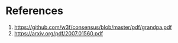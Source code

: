 # References

1. https://github.com/w3f/consensus/blob/master/pdf/grandpa.pdf
1. https://arxiv.org/pdf/2007.01560.pdf
